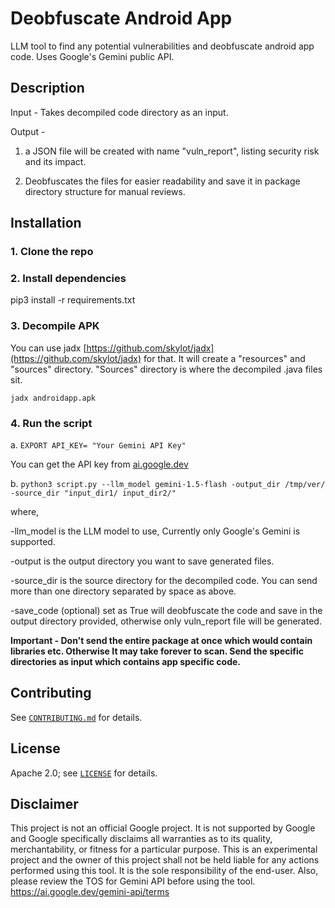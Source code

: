 # Deobfuscate Android App

LLM tool to find any potential vulnerabilities and deobfuscate android app code. Uses Google's Gemini public API.

## Description

Input - Takes decompiled code directory as an input.

Output -

1) a JSON file will be created with name "vuln_report", listing security risk and its impact.

2) Deobfuscates the files for easier readability and save it in package directory structure for manual reviews.

## Installation

### 1. Clone the repo

### 2. Install dependencies 

pip3 install -r requirements.txt

### 3. Decompile APK

You can use jadx [https://github.com/skylot/jadx](https://github.com/skylot/jadx) for that.
It will create a "resources" and "sources" directory. "Sources" directory is where the decompiled .java files sit.

`jadx androidapp.apk`

### 4. Run the script 

a. `EXPORT API_KEY= "Your Gemini API Key"`

You can get the API key from [ai.google.dev](https://ai.google.dev/)

b. `python3 script.py --llm_model gemini-1.5-flash -output_dir /tmp/ver/ -source_dir "input_dir1/ input_dir2/"`

where, 

-llm_model is the LLM model to use, Currently only Google's Gemini is supported.

-output is the output directory you want to save generated files.

-source_dir is the source directory for the decompiled code. You can send more than one directory separated by space as above.

-save_code (optional) set as True will deobfuscate the code and save in the output directory provided, otherwise only vuln_report file will be generated.

**Important - Don't send the entire package at once which would contain libraries etc. Otherwise It may take forever to scan. Send the specific directories as input which contains app specific code.**

## Contributing

See [`CONTRIBUTING.md`](docs/CONTRIBUTING.md) for details.

## License

Apache 2.0; see [`LICENSE`](LICENSE) for details.

## Disclaimer

This project is not an official Google project. It is not supported by
Google and Google specifically disclaims all warranties as to its quality,
merchantability, or fitness for a particular purpose. 
This is an experimental project and the owner of this project shall not be held liable for any actions performed using this tool. It is the sole responsibility of the end-user.
Also, please review the TOS for Gemini API before using the tool. https://ai.google.dev/gemini-api/terms
